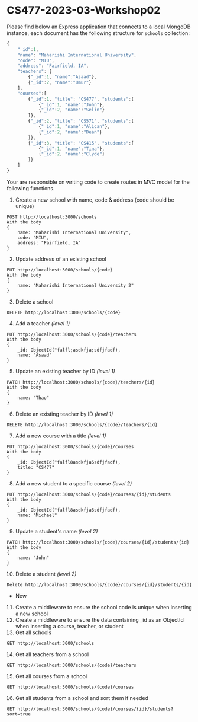 # CS477-2023-03-Workshop02
Please find below an Express application that connects to a local MongoDB instance, each document has the following structure for `schools` collection:
```JavaScript
{
    "_id":1,
    "name": "Maharishi International University",
    "code": "MIU",
    "address": "Fairfield, IA",
    "teachers": [
        {"_id":1, "name":"Asaad"},
        {"_id":2, "name":"Umur"}
    ],
    "courses":[
        {"_id":1, "title": "CS477", "students":[
            {"_id":1, "name":"John"},
            {"_id":2, "name":"Selin"}
        ]},
        {"_id":2, "title": "CS571", "students":[
            {"_id":1, "name":"Alican"},
            {"_id":2, "name":"Dean"}
        ]},
        {"_id":3, "title": "CS415", "students":[
            {"_id":1, "name":"Tina"},
            {"_id":2, "name":"Clyde"}
        ]}
    ]
}
```
Your are responsible on writing code to create routes in MVC model for the following functions.
1. Create a new school with name, code & address (code should be unique)
```
POST http://localhost:3000/schools 
With the body
{
    name: "Maharishi International University",
    code: "MIU",
    address: "Fairfield, IA"
}
```
2. Update address of an existing school
```
PUT http://localhost:3000/schools/{code} 
With the body
{
    name: "Maharishi International University 2"
}
```
3. Delete a school
```
DELETE http://localhost:3000/schools/{code} 
```
4. Add a teacher *(level 1)*
```
PUT http://localhost:3000/schools/{code}/teachers 
With the body
{
    _id: ObjectId("falfl;asdkfja;sdfjfadf),
    name: "Asaad"
}
```
5. Update an existing teacher by ID *(level 1)*
```
PATCH http://localhost:3000/schools/{code}/teachers/{id} 
With the body
{
    name: "Thao"
}
```
6. Delete an existing teacher by ID *(level 1)*
```
DELETE http://localhost:3000/schools/{code}/teachers/{id}
```
7. Add a new course with a title *(level 1)*
```
PUT http://localhost:3000/schools/{code}/courses 
With the body
{
    _id: ObjectId("falfl8asdkfja6sdfjfadf),
    title: "CS477"
}
```
8. Add a new student to a specific course *(level 2)*
```
PUT http://localhost:3000/schools/{code}/courses/{id}/students 
With the body
{
    _id: ObjectId("falfl8asdkfja6sdfjfadf),
    name: "Michael"
}
```
9. Update a student's name *(level 2)*
```
PATCH http://localhost:3000/schools/{code}/courses/{id}/students/{id} 
With the body
{
    name: "John"
}
```
10. Delete a student *(level 2)*
```
Delete http://localhost:3000/schools/{code}/courses/{id}/students/{id} 
```
* New
11. Create a middleware to ensure the school code is unique when inserting a new school
12. Create a middleware to ensure the data containing _id as an ObjectId when inserting a course, teacher, or student
13. Get all schools
```
GET http://localhost:3000/schools
```
14. Get all teachers from a school
```
GET http://localhost:3000/schools/{code}/teachers
```
15. Get all courses from a school
```
GET http://localhost:3000/schools/{code}/courses
```
16. Get all students from a school and sort them if needed
```
GET http://localhost:3000/schools/{code}/courses/{id}/students?sort=true
```
